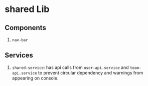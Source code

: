 # shared Lib

## Components
1. `nav-bar`

## Services
1. `shared-service`: has api calls from `user-api.service` and `team-api.service` to prevent circular dependency and warnings from appearing on console.


